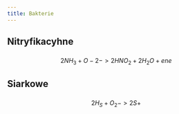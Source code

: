 ```yaml
---
title: Bakterie
---
```


## Nitryfikacyhne
### 
$$2NH_3 + O-2 -> 2HNO_2 + 2H_2O + ene$$
## Siarkowe
### 
$$2 H_S + O_2 -> 2S + $$
